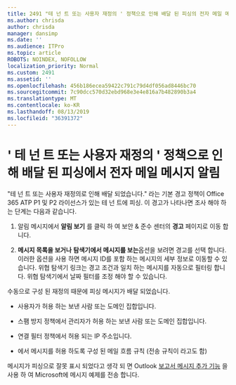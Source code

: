 ```yaml
---
title: 2491 "테 넌 트 또는 사용자 재정의 ' 정책으로 인해 배달 된 피싱의 전자 메일 메시지
ms.author: chrisda
author: chrisda
manager: dansimp
ms.date: ''
ms.audience: ITPro
ms.topic: article
ROBOTS: NOINDEX, NOFOLLOW
localization_priority: Normal
ms.custom: 2491
ms.assetid: ''
ms.openlocfilehash: 456b186ecea59422c791c79d4df056ad8446bc70
ms.sourcegitcommit: 7c90dcc570d32ebd968e3e4e816a7b482890b3a4
ms.translationtype: MT
ms.contentlocale: ko-KR
ms.lasthandoff: 08/13/2019
ms.locfileid: "36391372"
---
```

# <a name="alert-email-messages-from-the-phish-delivered-due-to-tenant-or-user-override-policy"></a>' 테 넌 트 또는 사용자 재정의 ' 정책으로 인해 배달 된 피싱에서 전자 메일 메시지 알림

"테 넌 트 또는 사용자 재정의로 인해 배달 되었습니다." 라는 기본 경고 정책이 Office 365 ATP P1 및 P2 라이선스가 있는 테 넌 트에 피싱. 이 경고가 나타나면 조사 해야 하는 단계는 다음과 같습니다.

1. 알림 메시지에서 **알림 보기** 를 클릭 하 여 보안 & 준수 센터의 **경고** 페이지로 이동 합니다.

2. **메시지 목록을 보거나** **탐색기에서 메시지를 보는**옵션을 보려면 경고를 선택 합니다. 이러한 옵션을 사용 하면 메시지 ID를 포함 하는 메시지의 세부 정보로 이동할 수 있습니다. 위협 탐색기 링크는 경고 조건과 일치 하는 메시지를 자동으로 필터링 합니다. 위협 탐색기에서 날짜 필터를 조정 해야 할 수 있습니다.

수동으로 구성 된 재정의 때문에 피싱 메시지가 배달 되었습니다.

- 사용자가 허용 하는 보낸 사람 또는 도메인 집합입니다.

- 스팸 방지 정책에서 관리자가 허용 하는 보낸 사람 또는 도메인 집합입니다.

- 연결 필터 정책에서 허용 되는 IP 주소입니다.

- 에서 메시지를 허용 하도록 구성 된 메일 흐름 규칙 (전송 규칙이 라고도 함)

메시지가 피싱으로 잘못 표시 되었다고 생각 되 면 Outlook [보고서 메시지 추가 기능](https://support.office.com/article/b5caa9f1-cdf3-4443-af8c-ff724ea719d2) 을 사용 하 여 Microsoft에 메시지 예제를 전송 합니다.

